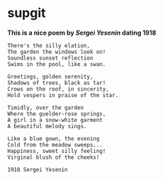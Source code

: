 # supgit

**This is a nice poem by *Sergei Yesenin* dating 1918**

    There's the silly elation,
    The garden the windows look on!
    Soundless sunset reflection
    Swims in the pool, like a swan.
     
    Greetings, golden serenity,
    Shadows of trees, black as tar!
    Crows on the roof, in sincerity,
    Hold vespers in praise of the star.
     
    Timidly, over the garden
    Where the guelder-rose springs,
    A girl in a snow-white garment
    A beautiful melody sings.
     
    Like a blue gown, the evening
    Cold from the meadow sweeps...
    Happiness, sweet silly feeling!
    Virginal blush of the cheeks!
     
    1918 Sergei Yesenin
